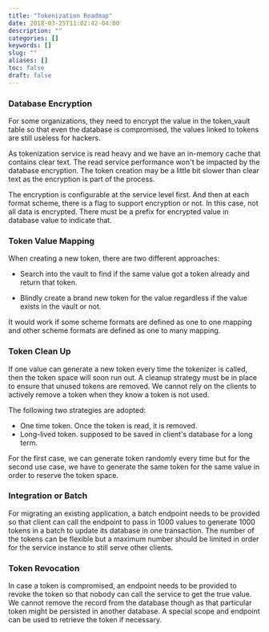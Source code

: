```yaml
---
title: "Tokenization Roadmap"
date: 2018-03-25T11:02:42-04:00
description: ""
categories: []
keywords: []
slug: ""
aliases: []
toc: false
draft: false
---
```


### Database Encryption

For some organizations, they need to encrypt the value in the token_vault table so that even the database is compromised, the values linked to tokens are still useless for hackers. 

As tokenization service is read heavy and we have an in-memory cache that contains clear text. The read service performance won't be impacted by the database encryption.  The token creation may be a little bit slower than clear text as the encryption is part of the process. 

The encryption is configurable at the service level first. And then at each format scheme, there is a flag to support encryption or not. In this case, not all data is encrypted. There must be a prefix for encrypted value in database value to indicate that. 

### Token Value Mapping

When creating a new token, there are two different approaches: 

* Search into the vault to find if the same value got a token already and return that token. 

* Blindly create a brand new token for the value regardless if the value exists in the vault or not. 

It would work if some scheme formats are defined as one to one mapping and other scheme formats are defined as one to many mapping. 


### Token Clean Up

If one value can generate a new token every time the tokenizer is called, then the token space will soon run out. A cleanup strategy must be in place to ensure that unused tokens are removed. We cannot rely on the clients to actively remove a token when they know a token is not used. 

The following two strategies are adopted: 

* One time token. Once the token is read, it is removed. 
* Long-lived token. supposed to be saved in client's database for a long term. 

For the first case, we can generate token randomly every time but for the second use case, we have to generate the same token for the same value in order to reserve the token space. 

### Integration or Batch

For migrating an existing application, a batch endpoint needs to be provided so that client can call the endpoint to pass in 1000 values to generate 1000 tokens in a batch to update its database in one transaction. The number of the tokens can be flexible but a maximum number should be limited in order for the service instance to still serve other clients. 


### Token Revocation

In case a token is compromised, an endpoint needs to be provided to revoke the token so that nobody can call the service to get the true value. We cannot remove the record from the database though as that particular token might be persisted in another database. A special scope and endpoint can be used to retrieve the token if necessary. 




